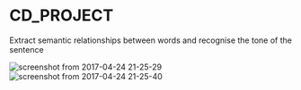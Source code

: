 # CD_PROJECT
Extract semantic relationships between words and recognise the tone of the sentence

![screenshot from 2017-04-24 21-25-29](https://cloud.githubusercontent.com/assets/24501814/25347356/498cfc10-2938-11e7-9d8c-a4a54103ac7b.png)
![screenshot from 2017-04-24 21-25-40](https://cloud.githubusercontent.com/assets/24501814/25347376/5a80b3ae-2938-11e7-8109-3b0df5428384.png)

